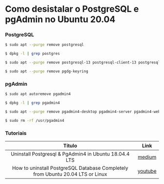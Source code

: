 # Como desistalar o PostgreSQL e pgAdmin no Ubuntu 20.04

### PostgreSQL

```bash
$ sudo apt --purge remove postgresql

$ dpkg -l | grep postgres

$ sudo apt --purge remove postgresql-13 postgresql-client-13 postgresql-client-common postgresql-common

$ sudo apt --purge remove pgdg-keyring
```

### pgAdmin

```bash
$ sudo apt autoremove pgadmin4

$ dpkg -l | grep pgadmin4

$ sudo apt --purge remove pgadmin4-desktop pgadmin4-server pgadmin4-web

$ sudo rm -rf /usr/pgadmin4
```

### Tutoriais 

Título | Link
:----------: | :----------:
Uninstall Postgresql & PgAdmin4 in Ubuntu 18.04.4 LTS | [medium](https://vipulgupta-19290.medium.com/uninstall-postgresql-pgadmin4-in-ubuntu-18-04-4-lts-9e00fc79adfa)
How to uninstall PostgreSQL Database Completely from Ubuntu 20.04 LTS or Linux | [youtube](https://www.youtube.com/watch?v=igHxugGeON0)
